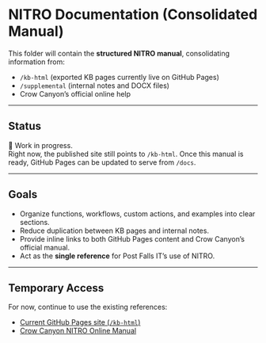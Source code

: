 # NITRO Documentation (Consolidated Manual)

This folder will contain the **structured NITRO manual**, consolidating information from:

- `/kb-html` (exported KB pages currently live on GitHub Pages)  
- `/supplemental` (internal notes and DOCX files)  
- Crow Canyon’s official online help  

---

## Status
🚧 Work in progress.  
Right now, the published site still points to `/kb-html`. Once this manual is ready, GitHub Pages can be updated to serve from `/docs`.

---

## Goals
- Organize functions, workflows, custom actions, and examples into clear sections.  
- Reduce duplication between KB pages and internal notes.  
- Provide inline links to both GitHub Pages content and Crow Canyon’s official manual.  
- Act as the **single reference** for Post Falls IT’s use of NITRO.

---

## Temporary Access
For now, continue to use the existing references:  

- [Current GitHub Pages site (`/kb-html`)](https://amalinpf.github.io/postfalls-nitro-reference/)  
- [Crow Canyon NITRO Online Manual](https://www.crowcanyon.info/nitro/appmanual_v2/index.html?nitro-studio.html)  
